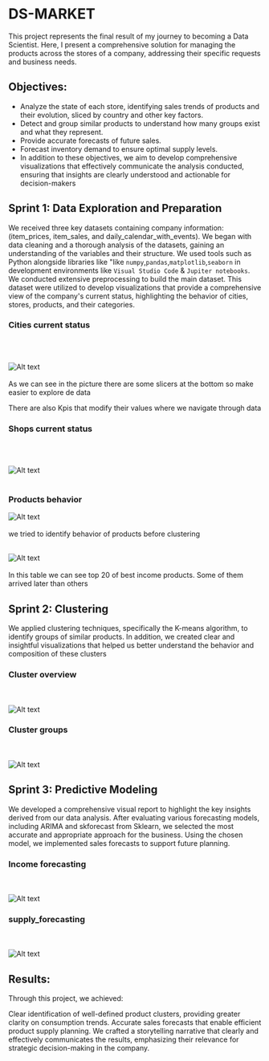 
# DS-MARKET

This project represents the final result of my journey to becoming a Data Scientist. Here, I present a comprehensive solution for managing the products across the stores of a company, addressing their specific requests and business needs.

## Objectives:
* Analyze the state of each store, identifying sales trends of products and their evolution, sliced by country and other key factors.
* Detect and group similar products to understand how many groups exist and what they represent.
* Provide accurate forecasts of future sales.
* Forecast inventory demand to ensure optimal supply levels.
* In addition to these objectives, we aim to develop comprehensive visualizations that effectively communicate the analysis conducted, ensuring that insights are clearly   understood and actionable for decision-makers

## Sprint 1: Data Exploration and Preparation

We received three key datasets containing company information: (item_prices, item_sales, and daily_calendar_with_events).
We began with data cleaning and a thorough analysis of the datasets, gaining an understanding of the variables and their structure. We used tools such as Python alongside libraries like "like `numpy`,`pandas`,`matplotlib`,`seaborn`  in development environments like `Visual Studio Code` & `Jupiter notebooks`.
We conducted extensive preprocessing to build the main dataset. This dataset were utilized to develop visualizations that provide a comprehensive view of the company's current status, highlighting the behavior of cities, stores, products, and their categories. 


### Cities current status
<br><br>

![Alt text](utils/General_analysis_Dashboard.png)
<br><br>
As we can see in the picture there are some slicers at the bottom so make easier to explore de data

There are also Kpis that modify their values where we navigate through data

### Shops current status
<br><br>

![Alt text](utils/stores_analysis.png)
<br><br>

### Products behavior


![Alt text](utils/product_analysisII.png)
<br><br>
we tried to identify behavior of products before clustering
<br><br>

![Alt text](utils/product_analysis.png)
<br><br>
In this table we can see top 20 of best income products. Some of them arrived later than others

## Sprint 2: Clustering 

We applied clustering techniques, specifically the K-means algorithm, to identify groups of similar products.
In addition, we created clear and insightful visualizations that helped us better understand the behavior and composition of these clusters


### Cluster overview
<br><br>
![Alt text](utils/cluster.png)

### Cluster groups
<br><br>
![Alt text](utils/cluster_groups.png)

## Sprint 3: Predictive Modeling

We developed a comprehensive visual report to highlight the key insights derived from our data analysis. After evaluating various forecasting models, including ARIMA and skforecast from Sklearn, we selected the most accurate and appropriate approach for the business. Using the chosen model, we implemented sales forecasts to support future planning.


### Income forecasting
<br><br>
![Alt text](utils/income_forecasting.png)

### supply_forecasting
<br><br>
![Alt text](utils/supply_forecasting.png)


## Results:

Through this project, we achieved:

Clear identification of well-defined product clusters, providing greater clarity on consumption trends.
Accurate sales forecasts that enable efficient product supply planning.
We crafted a storytelling narrative that clearly and effectively communicates the results, emphasizing their relevance for strategic decision-making in the company.

 



